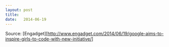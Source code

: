 ```yaml
---
layout:	post
title:	
date:	2014-06-19
---
```



Source: [Engadget][http://www.engadget.com/2014/06/19/google-aims-to-inspire-girls-to-code-with-new-initiative/]